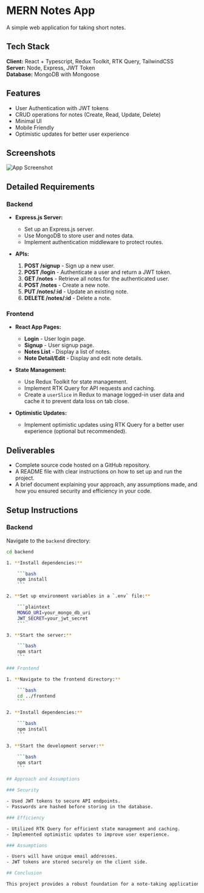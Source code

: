 # MERN Notes App

A simple web application for taking short notes.

## Tech Stack

**Client:** React + Typescript, Redux Toolkit, RTK Query, TailwindCSS  
**Server:** Node, Express, JWT Token  
**Database:** MongoDB with Mongoose

## Features

- User Authentication with JWT tokens
- CRUD operations for notes (Create, Read, Update, Delete)
- Minimal UI
- Mobile Friendly
- Optimistic updates for better user experience

## Screenshots

![App Screenshot](https://user-images.githubusercontent.com/68722478/156499720-dd8295d7-6604-4ab0-9d70-1a07437712ef.png)

## Detailed Requirements

### Backend

- **Express.js Server:**
  - Set up an Express.js server.
  - Use MongoDB to store user and notes data.
  - Implement authentication middleware to protect routes.
  
- **APIs:**
  1. **POST /signup** - Sign up a new user.
  2. **POST /login** - Authenticate a user and return a JWT token.
  3. **GET /notes** - Retrieve all notes for the authenticated user.
  4. **POST /notes** - Create a new note.
  5. **PUT /notes/:id** - Update an existing note.
  6. **DELETE /notes/:id** - Delete a note.

### Frontend

- **React App Pages:**
  - **Login** - User login page.
  - **Signup** - User signup page.
  - **Notes List** - Display a list of notes.
  - **Note Detail/Edit** - Display and edit note details.
  
- **State Management:**
  - Use Redux Toolkit for state management.
  - Implement RTK Query for API requests and caching.
  - Create a `userSlice` in Redux to manage logged-in user data and cache it to prevent data loss on tab close.

- **Optimistic Updates:**
  - Implement optimistic updates using RTK Query for a better user experience (optional but recommended).

## Deliverables

- Complete source code hosted on a GitHub repository.
- A README file with clear instructions on how to set up and run the project.
- A brief document explaining your approach, any assumptions made, and how you ensured security and efficiency in your code.

## Setup Instructions

### Backend

Navigate to the `backend` directory:
```bash
cd backend

1. **Install dependencies:**

    ```bash
    npm install
    ```

2. **Set up environment variables in a `.env` file:**

    ```plaintext
    MONGO_URI=your_mongo_db_uri
    JWT_SECRET=your_jwt_secret
    ```

3. **Start the server:**

    ```bash
    npm start
    ```

### Frontend

1. **Navigate to the frontend directory:**

    ```bash
    cd ../frontend
    ```

2. **Install dependencies:**

    ```bash
    npm install
    ```

3. **Start the development server:**

    ```bash
    npm start
    ```

## Approach and Assumptions

### Security

- Used JWT tokens to secure API endpoints.
- Passwords are hashed before storing in the database.

### Efficiency

- Utilized RTK Query for efficient state management and caching.
- Implemented optimistic updates to improve user experience.

### Assumptions

- Users will have unique email addresses.
- JWT tokens are stored securely on the client side.

## Conclusion

This project provides a robust foundation for a note-taking application with user authentication and note management features. The use of modern technologies ensures a seamless and efficient user experience.




